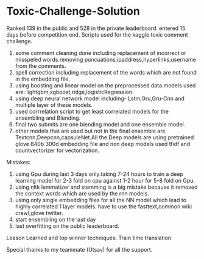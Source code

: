 # Toxic-Challenge-Solution
Ranked 139 in the public and 528 in the private leaderboard. entered 15 days before competition end.
Scripts used for the kaggle toxic comment challenge.
1. some comment cleaning done including replacement of incorrect or misspeled words.removing puncuations,ipaddress,hyperlinks,username from the comments.
2. spell correction including replacement of the words which are not found in the embedding file.
3. using boosting and linear model on the preprocessed data.models used are: lightgbm,xgboost,ridge,logisticRegression.
4. using deep neural network model including- Lstm,Gru,Gru-Cnn and multiple layer of these models.
5. used corrrelation script to get least correlated models for the ensembling and Blending.
6. final two submits are one blending model and one ensemble model.
7. other models that are used but not in the final ensemble are Textcnn,Deepcnn,capsuleNet.All the Deep models are using pretrained glove 840b 300d embedding file and non deep models used tfidf and countvectorizer for vectorization.

Mistakes:
1. using Gpu during last 3 days only.taking 7-24 hours to train a deep learning model for 2-3 fold on cpu against 1-2 hour for 5-8 fold on Gpu.
2. using nltk lemmatizer and stemming is a big mistake because it removed the context words which are used by the rnn models.
3. using only single embedding files for all the NN model which lead to highly correlated 1 layer models. have to use the fasttext,common wiki crawl,glove twitter.
4. start ensembling on the last day
5. last overfitting on the public leaderboard.

Leason Learned and top winner techniques:
Train time translation

Special thanks to my teammate (Utsav) for all the support.

